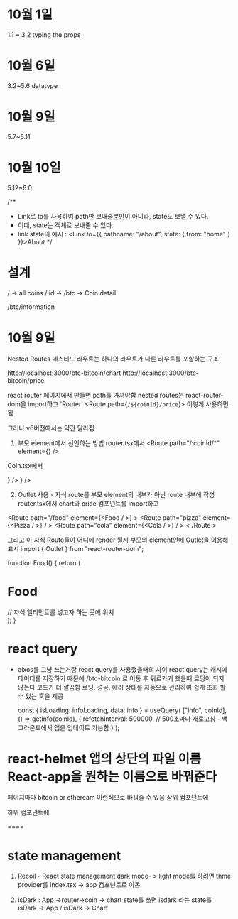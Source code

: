 # 10월 1일

1.1 ~ 3.2 typing the props

# 10월 6일

3.2~5.6 datatype

# 10월 9일

5.7~5.11

# 10월 10일

5.12~6.0

/\*\*

- Link로 to를 사용하여 path만 보내줄뿐만이 아니라, state도 보낼 수 있다.
- 이때, state는 객체로 보내줄 수 있다.
- link state의 예시 : <Link to={{ pathname: "/about", state: { from: "home" } }}>About</Link>
  \*/

# 설계

/ -> all coins
/:id -> /btc -> Coin detail

/btc/information

# 10월 9일

Nested Routes
네스티드 라우트는 하나의 라우트가 다른 라우트를 포함하는 구조

http://localhost:3000/btc-bitcoin/chart
http://localhost:3000/btc-bitcoin/price

react router 페이지에서 만들면 path를 가져야함
nested routes는 react-router-dom을 import하고 'Router'
<Route path={`/${coinId}/price`}>
이렇게 사용하면됨

그러나 v6버전에서는 약간 달라짐

1. 부모 element에서 선언하는 방법
   router.tsx에서 <Route path="/:coinId/\*" element={<Coin/>} />

Coin.tsx에서

<Routes>
<Route path="chart" element={<Chart />} />
<Route path="price" element={<Price />} />
</ Routes>

2.  Outlet 사용 - 자식 route를 부모 element의 내부가 아닌 route 내부에 작성
    router.tsx에서
    chart와 price 컴포넌트를 import하고

<Route path="/food" element={<Food / >} >
<Route path="pizza" element={<Pizza / >} / >
<Route path="cola" element={<Cola / >} / >
< /Route >

그리고 이 자식 Route들이 어디에 render 될지 부모의 element안에 Outlet을 이용해 표시
import { Outlet } from "react-router-dom";

function Food() {
return (

<div>
<h1 >Food</h1 >
<Outlet/> // 자식 엘리먼트를 넣고자 하는 곳에 위치
</div >
);
}

# react query

- aixos를 그냥 쓰는거랑 react query를 사용했을때의 차이
  react query는 캐시에 데이터를 저장하기 때문에 /btc-bitcoin 로 이동 후 뒤로가기 했을때 로딩이 되지 않는다
  코드가 더 깔끔함
  로딩, 성공, 에러 상태를 자동으로 관리하여 쉽게 조회 할 수 있는 훅을 제공

  const { isLoading: infoLoading, data: info } = useQuery<IInfoData>(
  ["info", coinId],
  () => getInfo(coinId),
  {
  refetchInterval: 500000, // 500초마다 새로고침 - 백그라운드에서 앱을 업데이트 가능함
  }
  );

# react-helmet 앱의 상단의 파일 이름 React-app을 원하는 이름으로 바꿔준다

페이지마다 bitcoin or etheream 이런식으로 바꿔줄 수 있음
상위 컴포넌트에
<Helmet>

<title>코인</title>
</Helmet>
하위 컴포넌트에
<Helmet>
<title>
{state?.name ? state.name : loading ? "Loading..." : infoData?.name}
</title>
</Helmet>

====

# state management

1. Recoil - React state management
   dark mode- > light mode를 하려면 thme provider를 index.tsx -> app 컴포넌트로 이동

2. isDark : App ->router->coin -> chart
   state를 쓰면 isdark 라는 state를 isDark -> App / isDark -> Chart
